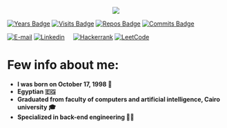 <p align="center">
  <a href="https://git.io/typing-svg"><img src="https://readme-typing-svg.herokuapp.com?font=Tourney&color=C3A400FF&size=25&center=true&vCenter=true&width=500&lines=Hi+there+!+%F0%9F%91%8B;I'm+Ahmed+Osama.+%F0%9F%A4%9D;I'm+happy+to+see+you+here.+%E2%9D%A4%EF%B8%8F" /> </a>
</p>


[![Years Badge](https://badges.pufler.dev/years/aotantawy)](https://badges.pufler.dev)
[![Visits Badge](https://badges.pufler.dev/visits/aotantawy/aotantawy)](https://badges.pufler.dev)
[![Repos Badge](https://badges.pufler.dev/repos/aotantawy)](https://badges.pufler.dev)
[![Commits Badge](https://badges.pufler.dev/commits/monthly/aotantawy)](https://badges.pufler.dev)

[![E-mail](https://img.shields.io/badge/Email-black)](mailto:aotantawy@gmail.com)
[![Linkedin](https://img.shields.io/badge/-LinkedIn-blue?style=flat&logo=Linkedin&logoColor=white)](https://www.linkedin.com/in/aotantawy/)&nbsp;&nbsp;&nbsp;&nbsp;
[![Hackerrank](https://img.shields.io/badge/-hackerrank-7cfc00?style=flat&labelColor=7cfc00&logo=hackerrank&logoColor=black)](https://www.hackerrank.com/aotantawy)	
[![LeetCode](https://img.shields.io/badge/-LeetCode-ff8c00?style=flat&labelColor=000000&logo=LeetCode&logoColor=white)](https://leetcode.com/aotantawy/)

# Few info about me: 

- **I was born on October 17, 1998 👶**
- **Egyptian 🇪🇬**
- **Graduated from faculty of computers and artificial intelligence, Cairo university 🎓**
- **Specialized in back-end engineering 👨‍💻**

